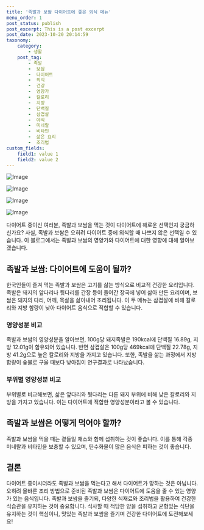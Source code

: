 ```yaml
---
title: '족발과 보쌈 다이어트에 좋은 외식 메뉴'
menu_order: 1
post_status: publish
post_excerpt: This is a post excerpt
post_date: 2023-10-20 20:14:59
taxonomy:
    category:
        - 생활
    post_tag:
        - 족발
        -  보쌈
        -  다이어트
        -  외식
        -  건강
        -  영양가
        -  칼로리
        -  지방
        -  단백질
        -  삼겹살
        -  야식
        -  미네랄
        -  비타민
        -  삶은 요리
        -  조리법
custom_fields:
    field1: value 1
    field2: value 2
---
```


![Image](https://imgnews.pstatic.net/image/031/2024/02/06/0000810686_001_20240206070103638.jpg?type=w647)

![Image](https://imgnews.pstatic.net/image/031/2024/02/06/0000810686_002_20240206070103671.jpg?type=w647)

![Image](https://imgnews.pstatic.net/image/031/2024/02/06/0000810686_003_20240206070103697.jpg?type=w647)

![Image](https://imgnews.pstatic.net/image/031/2024/02/06/0000810686_004_20240206070103721.jpg?type=w647)


다이어트 중이신 여러분, 족발과 보쌈을 먹는 것이 다이어트에 해로운 선택인지 궁금하신가요? 사실, 족발과 보쌈은 오히려 다이어트 중에 외식할 때 나쁘지 않은 선택일 수 있습니다. 이 블로그에서는 족발과 보쌈의 영양가와 다이어트에 대한 영향에 대해 알아보겠습니다.

## 족발과 보쌈: 다이어트에 도움이 될까?

한국인들이 즐겨 먹는 족발과 보쌈은 고기를 삶는 방식으로 비교적 건강한 요리입니다. 족발은 돼지의 앞다리나 뒷다리를 간장 등이 들어간 장국에 넣어 삶아 만든 요리이며, 보쌈은 돼지의 다리, 어깨, 목살을 삶아내어 조리됩니다. 이 두 메뉴는 삼겹살에 비해 칼로리와 지방 함량이 낮아 다이어트 음식으로 적합할 수 있습니다.

### 영양성분 비교

족발과 보쌈의 영양성분을 알아보면, 100g당 돼지족발은 190kcal에 단백질 16.89g, 지방 12.01g이 함유되어 있습니다. 반면 삼겹살은 100g당 469kcal에 단백질 22.78g, 지방 41.2g으로 높은 칼로리와 지방을 가지고 있습니다. 또한, 족발을 삶는 과정에서 지방 함량이 숯불로 구울 때보다 낮아짐이 연구결과로 나타났습니다.

### 부위별 영양성분 비교

부위별로 비교해보면, 삶은 앞다리와 뒷다리는 다른 돼지 부위에 비해 낮은 칼로리와 지방을 가지고 있습니다. 이는 다이어트에 적합한 영양성분이라고 볼 수 있습니다.

## 족발과 보쌈은 어떻게 먹어야 할까?

족발과 보쌈을 먹을 때는 곁들일 채소와 함께 섭취하는 것이 좋습니다. 이를 통해 각종 미네랄과 비타민을 보충할 수 있으며, 탄수화물이 많은 음식은 피하는 것이 좋습니다.

## 결론

다이어트 중이시더라도 족발과 보쌈을 먹는다고 해서 다이어트가 망하는 것은 아닙니다. 오히려 올바른 조리 방법으로 준비된 족발과 보쌈은 다이어트에 도움을 줄 수 있는 영양가 있는 음식입니다. 족발과 보쌈을 즐기되, 다양한 식재료와 조리법을 활용하여 건강한 식습관을 유지하는 것이 중요합니다. 식사할 때 적당한 양을 섭취하고 균형있는 식단을 유지하는 것이 핵심이니, 맛있는 족발과 보쌈을 즐기며 건강한 다이어트에 도전해보세요!
